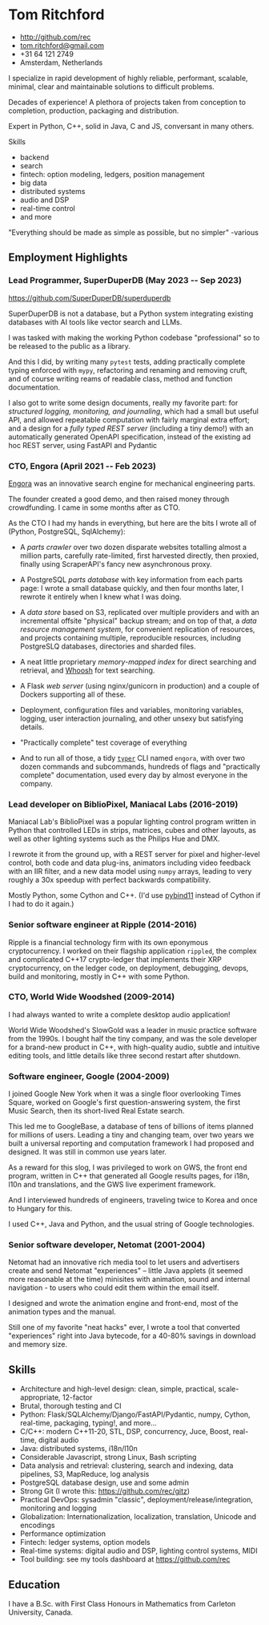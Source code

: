 # Tom Ritchford

- http://github.com/rec
- tom.ritchford@gmail.com
- +31 64 121 2749
- Amsterdam, Netherlands

I specialize in rapid development of highly reliable, performant, scalable, minimal,
clear and maintainable solutions to difficult problems.

Decades of experience! A plethora of projects taken from conception to completion, production, packaging and
distribution.

Expert in Python, C++, solid in Java, C and JS, conversant in many others.

Skills
  * backend
  * search
  * fintech: option modeling, ledgers, position management
  * big data
  * distributed systems
  * audio and DSP
  * real-time control
  * and more

"Everything should be made as simple as possible, but no simpler" -various

## Employment Highlights

### <span>Lead Programmer, SuperDuperDB</span> <span>(May 2023 -- Sep 2023)</span>

https://github.com/SuperDuperDB/superduperdb

SuperDuperDB is not a database, but a Python system integrating existing databases with
AI tools like vector search and LLMs.

I was tasked with making the working Python codebase "professional" so to be released to
the public as a library.

And this I did, by writing many `pytest` tests, adding practically complete typing
enforced with `mypy`, refactoring and renaming and removing cruft, and of course
writing reams of readable class, method and function documentation.

I also got to write some design documents, really my favorite part: for _structured
logging, monitoring, and journaling_, which had a small but useful API, and allowed
repeatable computation with fairly marginal extra effort; and a design for a _fully
typed REST server_ (including a tiny demo!) with an automatically generated OpenAPI
specification, instead of the existing ad hoc REST server, using FastAPI and Pydantic

### <span>CTO, Engora</span> <span>(April 2021 -- Feb 2023)</span>

[Engora](https://search.engora.tech/) was an innovative search engine for mechanical
engineering parts.

The founder created a good demo, and then raised money through crowdfunding. I came in
some months after as CTO.

As the CTO I had my hands in everything, but here are the bits I wrote all of (Python,
PostgreSQL, SqlAlchemy):

* A _parts crawler_ over two dozen disparate websites totalling almost a million parts,
carefully rate-limited, first harvested directly, then proxied, finally using
ScraperAPI's fancy new asynchronous proxy.

* A PostgreSQL _parts database_ with key information from each parts page: I wrote a
small database quickly, and then four months later, I rewrote it entirely when I knew
what I was doing.

* A _data store_ based on S3, replicated over multiple providers and with an incremental
offsite "physical" backup stream; and on top of that, a _data resource management
system_, for convenient replication of resources, and projects containing multiple,
reproducible resources, including PostgreSLQ databases, directories and sharded files.

* A neat little proprietary _memory-mapped index_ for direct searching and
retrieval, and [Whoosh](https://whoosh.readthedocs.io/en/latest/) for text
searching.

* A Flask _web server_ (using nginx/gunicorn in production) and a couple of Dockers
  supporting all of these.

* Deployment, configuration files and variables, monitoring variables, logging, user
interaction journaling, and other unsexy but satisfying details.

* "Practically complete" test coverage of everything

* And to run all of those, a tidy [`typer`](https://typer.tiangolo.com/) CLI
named `engora`, with over two dozen commands and subcommands, hundreds of flags
and "practically complete" documentation,  used every day by almost everyone in the
company.

### <span>Lead developer on BiblioPixel, Maniacal Labs</span> <span> (2016-2019)

Maniacal Lab's BiblioPixel was a popular lighting control program written in
Python that controlled LEDs in strips, matrices, cubes and other layouts, as
well as other lighting systems such as the Philips Hue and DMX.

I rewrote it from the ground up, with a REST server for pixel and higher-level
control, both code and data plug-ins, animators including video feedback with an
IIR filter, and a new data model using `numpy` arrays, leading to very roughly a
30x speedup with perfect backwards compatibility.

Mostly Python, some Cython and C++. (I'd use
[pybind11](https://pybind11.readthedocs.io/en/stable/) instead of Cython if I
had to do it again.)

### <span> Senior software engineer at Ripple </span> <span>(2014-2016) </span>

Ripple is a financial technology firm with its own eponymous cryptocurrency. I
worked on their flagship application `rippled`, the complex and complicated
C++17 crypto-ledger that implements their XRP cryptocurrency, on the ledger
code, on deployment, debugging, devops, build and monitoring, mostly in C++ with
some Python.

### <span> CTO, World Wide Woodshed </span> <span>(2009-2014) </span>

I had always wanted to write a complete desktop audio application!

World Wide Woodshed's SlowGold was a leader in music practice software from the
1990s. I bought half the tiny company, and was the sole developer for a
brand-new product in C++, with high-quality audio, subtle and intuitive editing
tools, and little details like three second restart after shutdown.

### <span> Software engineer, Google </span> <span> (2004-2009) </span>

I joined Google New York when it was a single floor overlooking Times Square,
worked on Google's first question-answering system, the first Music Search, then
its short-lived Real Estate search.

This led me to GoogleBase, a database of tens of billions of items planned for
millions of users. Leading a tiny and changing team, over two years we built a
universal reporting and computation framework I had proposed and designed. It
was still in common use years later.

As a reward for this slog, I was privileged to work on GWS, the front end program,
written in C++ that generated all Google results pages, for i18n, l10n and translations,
and the GWS live experiment framework.

And I interviewed hundreds of engineers, traveling twice to Korea and once to
Hungary for this.

I used C++, Java and Python, and the usual string of Google technologies.

### <span> Senior software developer, Netomat </span> <span> (2001-2004) </span>

Netomat had an innovative rich media tool to let users and advertisers create
and send Netomat "experiences" – little Java applets (it seemed more reasonable
at the time) minisites with animation, sound and internal navigation - to users
who could edit them within the email itself.

I designed and wrote the animation engine and front-end, most of the animation
types and the manual.

Still one of my favorite "neat hacks" ever, I wrote a tool that converted "experiences"
right into Java bytecode, for a 40-80% savings in download and memory size.

## Skills
- Architecture and high-level design: clean, simple, practical, scale-appropriate, 12-factor
- Brutal, thorough testing and CI
- Python: Flask/SQLAlchemy/Django/FastAPI/Pydantic, numpy, Cython, real-time, packaging,
  typing!, and more...
- C/C++: modern C++11-20, STL, DSP, concurrency, Juce, Boost, real-time, digital audio
- Java: distributed systems, i18n/l10n
- Considerable Javascript, strong Linux,  Bash scripting
- Data analysis and retrieval: clustering, search and indexing, data pipelines, S3, MapReduce, log analysis
- PostgreSQL database design, use and some admin
- Strong Git (I wrote this: https://github.com/rec/gitz)
- Practical DevOps: sysadmin "classic", deployment/release/integration, monitoring and logging
- Globalization: Internationalization, localization, translation, Unicode and encodings
- Performance optimization
- Fintech: ledger systems, option models
- Real-time systems: digital audio and DSP, lighting control systems, MIDI
- Tool building: see my tools dashboard at https://github.com/rec

## Education
I have a B.Sc. with First Class Honours in Mathematics from Carleton University, Canada.
